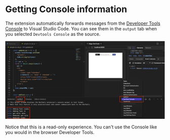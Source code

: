 # Getting Console information

The extension automatically forwards messages from the [Developer Tools Console](https://docs.microsoft.com/en-us/microsoft-edge/devtools-guide-chromium/console/) to Visual Studio Code. You can see them in the `output` tab when you selected `Devtools Console` as the source.

![CSS links in the elements tab and](img/console-output.png)

Notice that this is a read-only experience. You can't use the Console like you would in the browser Developer Tools.

